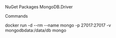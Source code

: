 ﻿

NuGet Packages
MongoDB.Driver

Commands

 docker run -d --rm --name mongo -p 27017:27017 -v mongodbdata:/data/db mongo